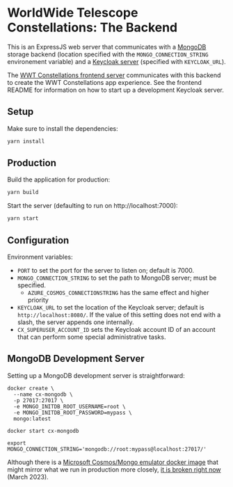 # WorldWide Telescope Constellations: The Backend

This is an ExpressJS web server that communicates with a [MongoDB] storage
backend (location specified with the `MONGO_CONNECTION_STRING` environement
variable) and a [Keycloak server][keycloak] (specified with `KEYCLOAK_URL`).

[keycloak]: https://www.keycloak.org/
[MongoDB]: https://www.mongodb.com/

The [WWT Constellations frontend server][frontend] communicates with this
backend to create the WWT Constellations app experience. See the frontend README
for information on how to start up a development Keycloak server.

[frontend]: https://github.com/WorldWideTelescope/wwt-constellations-frontend/


## Setup

Make sure to install the dependencies:

```bash
yarn install
```


## Production

Build the application for production:

```bash
yarn build
```

Start the server (defaulting to run on http://localhost:7000):

```bash
yarn start
```


## Configuration

Environment variables:

- `PORT` to set the port for the server to listen on; default is 7000.
- `MONGO_CONNECTION_STRING` to set the path to MongoDB server; must be specified.
  - `AZURE_COSMOS_CONNECTIONSTRING` has the same effect and higher priority
- `KEYCLOAK_URL` to set the location of the Keycloak server; default is
  `http://localhost:8080/`. If the value of this setting does not end with a slash,
  the server appends one internally.
- `CX_SUPERUSER_ACCOUNT_ID` sets the Keycloak account ID of an account that can
  perform some special administrative tasks.


## MongoDB Development Server

Setting up a MongoDB development server is straightforward:

```
docker create \
  --name cx-mongodb \
  -p 27017:27017 \
  -e MONGO_INITDB_ROOT_USERNAME=root \
  -e MONGO_INITDB_ROOT_PASSWORD=mypass \
  mongo:latest

docker start cx-mongodb

export MONGO_CONNECTION_STRING='mongodb://root:mypass@localhost:27017/'
```

Although there is a [Microsoft Cosmos/Mongo emulator docker image][ms-mongo]
that might mirror what we run in production more closely, [it is broken right
now][1] (March 2023).

[ms-mongo]: https://learn.microsoft.com/en-us/azure/cosmos-db/docker-emulator-linux
[1]: https://github.com/MicrosoftDocs/azure-docs/issues/94775
